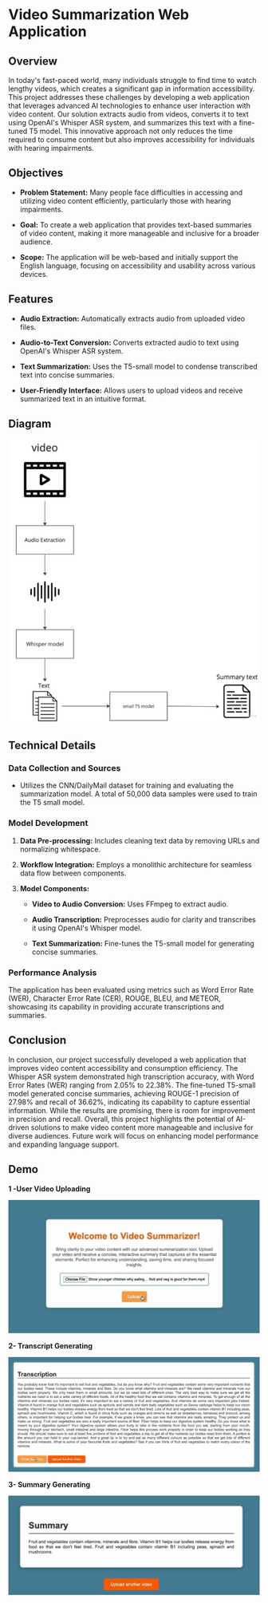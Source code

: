 # Video Summarization Web Application



## Overview



In today's fast-paced world, many individuals struggle to find time to watch lengthy videos, which creates a significant gap in information accessibility. This project addresses these challenges by developing a web application that leverages advanced AI technologies to enhance user interaction with video content. Our solution extracts audio from videos, converts it to text using OpenAI's Whisper ASR system, and summarizes this text with a fine-tuned T5 model. This innovative approach not only reduces the time required to consume content but also improves accessibility for individuals with hearing impairments.



## Objectives



- **Problem Statement:** Many people face difficulties in accessing and utilizing video content efficiently, particularly those with hearing impairments.

- **Goal:** To create a web application that provides text-based summaries of video content, making it more manageable and inclusive for a broader audience.

- **Scope:** The application will be web-based and initially support the English language, focusing on accessibility and usability across various devices.



## Features



- **Audio Extraction:** Automatically extracts audio from uploaded video files.

- **Audio-to-Text Conversion:** Converts extracted audio to text using OpenAI's Whisper ASR system.

- **Text Summarization:** Uses the T5-small model to condense transcribed text into concise summaries.

- **User-Friendly Interface:** Allows users to upload videos and receive summarized text in an intuitive format.


  
## Diagram



![Diagram](Diagram.png)



## Technical Details



### Data Collection and Sources



- Utilizes the CNN/DailyMail dataset for training and evaluating the summarization model. A total of 50,000 data samples were used to train the T5 small model.



### Model Development



1. **Data Pre-processing:** Includes cleaning text data by removing URLs and normalizing whitespace.

2. **Workflow Integration:** Employs a monolithic architecture for seamless data flow between components.

3. **Model Components:**

   - **Video to Audio Conversion:** Uses FFmpeg to extract audio.

   - **Audio Transcription:** Preprocesses audio for clarity and transcribes it using OpenAI's Whisper model.

   - **Text Summarization:** Fine-tunes the T5-small model for generating concise summaries.



### Performance Analysis



The application has been evaluated using metrics such as Word Error Rate (WER), Character Error Rate (CER), ROUGE, BLEU, and METEOR, showcasing its capability in providing accurate transcriptions and summaries.



## Conclusion



In conclusion, our project successfully developed a web application that improves video content accessibility and consumption efficiency. The Whisper ASR system demonstrated high transcription accuracy, with Word Error Rates (WER) ranging from 2.05% to 22.38%. The fine-tuned T5-small model generated concise summaries, achieving ROUGE-1 precision of 27.98% and recall of 36.62%, indicating its capability to capture essential information. While the results are promising, there is room for improvement in precision and recall. Overall, this project highlights the potential of AI-driven solutions to make video content more manageable and inclusive for diverse audiences. Future work will focus on enhancing model performance and expanding language support.


## Demo



**1 -User Video Uploading**



![UI_Video_uploading](UI_Video_uploading.png)




**2- Transcript Generating**



![UI_Transcript](UI_Transcript.png)




**3- Summary Generating**



![UI_Summary](UI_Summary.png)


